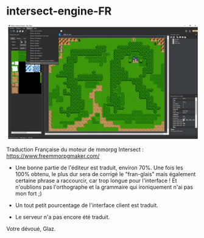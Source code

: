# intersect-engine-FR
![interset-ui-fr](https://github.com/Glazael/intersect-engine-FR/blob/master/intersect-FR.jpg)

Traduction Française du moteur de mmorpg Intersect : https://www.freemmorpgmaker.com/

- Une bonne partie de l'éditeur est traduit, environ 70%. Une fois les 100% obtenu, le plus dur sera de corrigé le "fran-glais" mais également certaine phrase a raccourcir, car trop longue pour l'interface ! Et n'oublions pas l'orthographe et la grammaire qui ironiquement n'ai pas mon fort ;)

- Un tout petit pourcentage de l'interface client est traduit.

- Le serveur n'a pas encore été traduit.

Votre dévoué,
Glaz.
